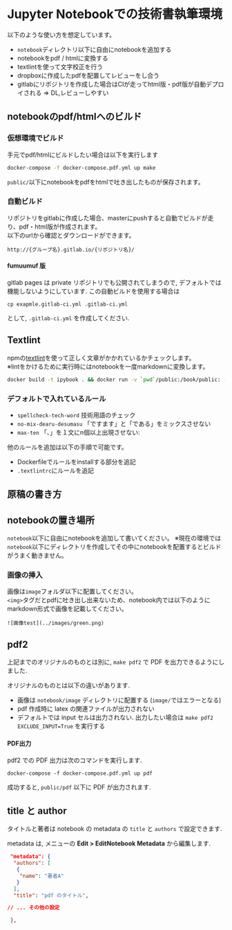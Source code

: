 # Jupyter Notebookでの技術書執筆環境

以下のような使い方を想定しています。

- `notebook`ディレクトリ以下に自由にnotebookを追加する
- notebookをpdf / htmlに変換する
- textlintを使って文字校正を行う
- dropboxに作成したpdfを配置してレビューをし合う
- gitlabにリポジトリを作成した場合はCIが走ってhtml版・pdf版が自動デプロイされる => DL,レビューしやすい


## notebookのpdf/htmlへのビルド

### 仮想環境でビルド

手元でpdf/htmlにビルドしたい場合は以下を実行します

```sh
docker-compose -f docker-compose.pdf.yml up make
```

`public/`以下にnotebookをpdfをhtmlで吐き出したものが保存されます。

### 自動ビルド 

リポジトリをgitlabに作成した場合、masterにpushすると自動でビルドが走り、pdf・html版が作成されます。  
以下のurlから確認とダウンロードができます。

`http://{グループ名}.gitlab.io/{リポジトリ名}/`

#### fumuumuf 版

gitlab pages は private リポジトリでも公開されてしまうので, デフォルトでは機能しないようにしています. 
この自動ビルドを使用する場合は

```console
cp exapmle.gitlab-ci.yml .gitlab-ci.yml
```

として, `.gitlab-ci.yml` を作成してください.


## Textlint

npmの[textlint](https://www.npmjs.com/package/textlint)を使って正しく文章がかかれているかチェックします。  
※lintをかけるために実行時にはnotebookを一度markdownに変換します。

```sh
docker build -t ipybook . && docker run -v `pwd`/public:/book/public: -it ipybook make textlint
```

### デフォルトで入れているルール

- `spellcheck-tech-word` 技術用語のチェック 
- `no-mix-dearu-desumasu` 「ですます」と「である」をミックスさせない
- `max-ten` 「、」を１文にn個以上出現させない: 

他のルールを追加は以下の手順で可能です。
- Dockerfileでルールをinstallする部分を追記
- `.textlintrc`にルールを追記

## 原稿の書き方

## notebookの置き場所

`notebook`以下に自由にnotebookを追加して書いてください。
※現在の環境では`notebook`以下にディレクトリを作成してその中にnotebookを配置するとビルドがうまく動きません。


### 画像の挿入
画像は`image`フォルダ以下に配置してください。    
`<img>`タグだとpdfに吐き出し出来ないため、notebook内では以下のようにmarkdown形式で画像を記載してください。

```
![画像test](../images/green.png)
```

## pdf2

上記までのオリジナルのものとは別に, `make pdf2` で PDF を出力できるようにしました.

オリジナルのものとは以下の違いがあります.

+ 画像は `notebook/image` ディレクトリに配置する (`image/`ではエラーとなる)
+ pdf 作成時に latex の関連ファイルが出力されない
+ デフォルトでは input セルは出力されない. 出力したい場合は `make pdf2 EXCLUDE_INPUT=True` を実行する

#### PDF出力

pdf2 での PDF 出力は次のコマンドを実行します.

```
docker-compose -f docker-compose.pdf.yml up pdf
```

成功すると, `public/pdf` 以下に PDF が出力されます.


## title と author

タイトルと著者は notebook の metadata の `title` と `authors` で設定できます.  

metadata は, メニューの **Edit > EditNotebook Metadata** から編集します.

```json
 "metadata": {
  "authors": [
   {
    "name": "著者A"
   }
  ],
  "title": "pdf のタイトル",

// ... その他の設定

 },
```
